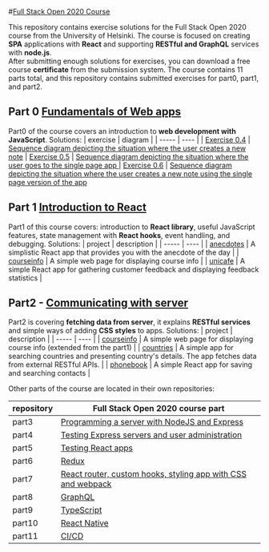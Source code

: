 #[Full Stack Open 2020 Course](https://fullstackopen.com/en)

This repository contains exercise solutions for the Full Stack Open 2020 course from the University of Helsinki.
The course is focused on creating **SPA** applications with **React** and supporting **RESTful and GraphQL** services with **node.js**.  
After submitting enough solutions for exercises, you can download a free course **certificate** from the submission system.
The course contains 11 parts total, and this repository contains submitted exercises for part0, part1, and part2.

## Part 0 [Fundamentals of Web apps](https://fullstackopen.com/en/part0)
Part0 of the course covers an introduction to **web development with JavaScript**.
Solutions: 
| exercise | diagram |
| ----- | ---- |
| [Exercise 0.4](https://fullstackopen.com/en/part0/fundamentals_of_web_apps#exercises-0-1-0-6) | [Sequence diagram depicting the situation where the user creates a new note](./0.4.png)
| [Exercise 0.5](https://fullstackopen.com/en/part0/fundamentals_of_web_apps#exercises-0-1-0-6) | [Sequence diagram depicting the situation where the user goes to the single page app ](./0.5.png)
| [Exercise 0.6](https://fullstackopen.com/en/part0/fundamentals_of_web_apps#exercises-0-1-0-6) | [Sequence diagram depicting the situation where the user creates a new note using the single page version of the app ](./0.6.png)

## Part 1 [Introduction to React](https://fullstackopen.com/en/part1)
Part1 of this course covers: introduction to **React library**, useful JavaScript features, state management with **React hooks**, event handling, and debugging.
Solutions: 
| project | description |
| ----- | ---- |
| [anecdotes](./part1/anecdotes) | A simplistic React app that provides you with the anecdote of the day |
| [courseinfo](./part1/courseinfo) | A simple web page for displaying course info  |
| [unicafe](./part1/unicafe) | A simple React app for gathering customer feedback and displaying feedback statistics |

## Part2 - [Communicating with server](https://fullstackopen.com/en/part2)
Part2 is covering **fetching data from server**, it explains **RESTful services** and simple ways of adding **CSS styles** to apps.
Solutions: 
| project | description |
| ----- | ---- |
| [courseinfo](./part1/courseinfo) | A simple web page for displaying course info (extended from the part1) |
| [countries](./part2/countries) | A simple app for searching countries and presenting country's details. The app fetches data from external RESTful APIs. |
| [phonebook](./part2/phonebook) | A simple React app for saving and searching contacts |

Other parts of the course are located in their own repositories:

| repository | Full Stack Open 2020 course part |
| ----- | ---- |
| part3 | [Programming a server with NodeJS and Express](https://fullstackopen.com/en/part3) |
| part4 | [Testing Express servers and user administration](https://fullstackopen.com/en/part4) |
| part5 | [Testing React apps](https://fullstackopen.com/en/part5) |
| part6 | [Redux](https://fullstackopen.com/en/part6) |
| part7 | [React router, custom hooks, styling app with CSS and webpack](https://fullstackopen.com/en/part7) |
| part8 | [GraphQL](https://fullstackopen.com/en/part8) |
| part9 | [TypeScript](https://fullstackopen.com/en/part9) |
| part10 | [React Native](https://fullstackopen.com/en/part2) |
| part11 | [CI/CD](https://fullstackopen.com/en/part2) |